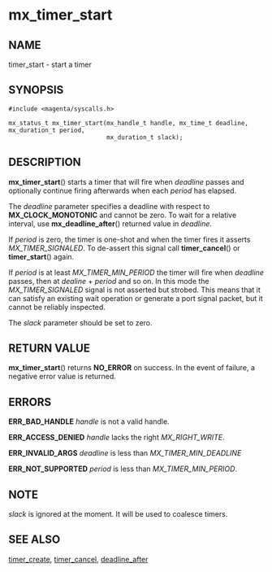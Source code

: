 # mx_timer_start

## NAME

timer_start - start a timer

## SYNOPSIS

```
#include <magenta/syscalls.h>

mx_status_t mx_timer_start(mx_handle_t handle, mx_time_t deadline, mx_duration_t period,
                           mx_duration_t slack);

```

## DESCRIPTION

**mx_timer_start**() starts a timer that will fire when *deadline* passes and
optionally continue firing afterwards when each *period* has elapsed.

The *deadline* parameter specifies a deadline with respect to
**MX_CLOCK_MONOTONIC** and cannot be zero. To wait for a relative interval,
use **mx_deadline_after**() returned value in *deadline*.

If *period* is zero, the timer is one-shot and when the timer fires it
asserts *MX_TIMER_SIGNALED*. To de-assert this signal call **timer_cancel**()
or **timer_start**() again.

If *period* is at least *MX_TIMER_MIN_PERIOD* the timer will fire
when *deadline* passes, then at *dealine* + *period* and so on. In this
mode the *MX_TIMER_SIGNALED* signal is not asserted but strobed.
This means that it can satisfy an existing wait operation or generate a
port signal packet, but it cannot be reliably inspected.

The *slack* parameter should be set to zero.

## RETURN VALUE

**mx_timer_start**() returns **NO_ERROR** on success.
In the event of failure, a negative error value is returned.


## ERRORS

**ERR_BAD_HANDLE**  *handle* is not a valid handle.

**ERR_ACCESS_DENIED**  *handle* lacks the right *MX_RIGHT_WRITE*.

**ERR_INVALID_ARGS**  *deadline* is less than *MX_TIMER_MIN_DEADLINE*

**ERR_NOT_SUPPORTED**  *period* is less than *MX_TIMER_MIN_PERIOD*.

## NOTE

*slack* is ignored at the moment. It will be used to coalesce timers.


## SEE ALSO

[timer_create](timer_create.md),
[timer_cancel](timer_cancel.md),
[deadline_after](deadline_after.md)

